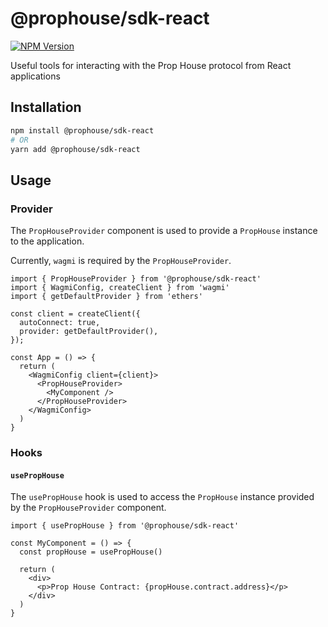 # @prophouse/sdk-react

[![NPM Version](https://img.shields.io/npm/v/@prophouse/sdk.svg?style=flat)](https://www.npmjs.com/package/@prophouse/sdk-react)

Useful tools for interacting with the Prop House protocol from React applications

## Installation

```sh
npm install @prophouse/sdk-react
# OR
yarn add @prophouse/sdk-react
```

## Usage

### Provider

The `PropHouseProvider` component is used to provide a `PropHouse` instance to the application.

Currently, `wagmi` is required by the `PropHouseProvider`.

```tsx
import { PropHouseProvider } from '@prophouse/sdk-react'
import { WagmiConfig, createClient } from 'wagmi'
import { getDefaultProvider } from 'ethers'

const client = createClient({
  autoConnect: true,
  provider: getDefaultProvider(),
});

const App = () => {
  return (
    <WagmiConfig client={client}>
      <PropHouseProvider>
        <MyComponent />
      </PropHouseProvider>
    </WagmiConfig>
  )
}
```

### Hooks

#### `usePropHouse`

The `usePropHouse` hook is used to access the `PropHouse` instance provided by the `PropHouseProvider` component.

```tsx
import { usePropHouse } from '@prophouse/sdk-react'

const MyComponent = () => {
  const propHouse = usePropHouse()

  return (
    <div>
      <p>Prop House Contract: {propHouse.contract.address}</p>
    </div>
  )
}
```
